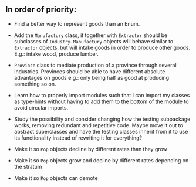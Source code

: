 ## In order of priority:

- Find a better way to represent goods than an Enum.

- Add the `Manufactury` class, it together with `Extractor` should be subclasses of `Industry`. `Manufactury` objects will behave similar to `Extractor` objects, but will intake goods in order to produce other goods. E.g.: intake wood, produce lumber.

- `Province` class to mediate production of a province through several industries. Provinces should be able to have different absolute advantages on goods e.g.: only being half as good at producing something so on.

- Learn how to properly import modules such that I can import my classes as type-hints without having to add them to the bottom of the module to avoid circular imports.

- Study the possibility and consider changing how the testing subpackage works, removing redundant and repetitive code. Maybe move it out to abstract superclasses and have the testing classes inherit from it to use its functionality instead of rewriting it for everything?

- Make it so `Pop` objects decline by different rates than they grow
- Make it so `Pop` objects grow and decline by different rates depending on the stratum
- Make it so `Pop` objects can demote
